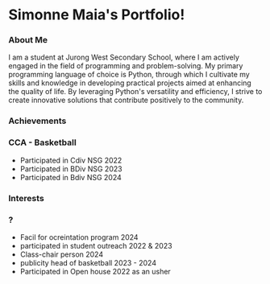 # Simonne Maia's Portfolio!

### About Me
I am a student at Jurong West Secondary School, where I am actively engaged in the field of programming and problem-solving. My primary programming language of choice is Python, through which I cultivate my skills and knowledge in developing practical projects aimed at enhancing the quality of life. By leveraging Python's versatility and efficiency, I strive to create innovative solutions that contribute positively to the community.

### Achievements

### CCA - Basketball
- Participated in Cdiv NSG 2022
- Participated in BDiv NSG 2023
- Participated in Bdiv NSG 2024

### Interests 



### ?
- Facil for ocreintation program 2024
- participated in student outreach 2022 & 2023
- Class-chair person 2024
- publicity head of basketball 2023 - 2024
- Participated in Open house 2022 as an usher
